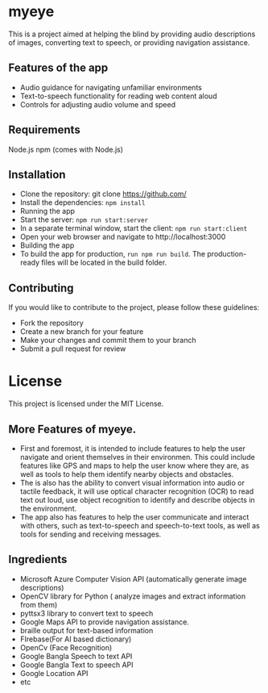 # myeye
This is a project aimed at helping the blind by providing audio descriptions of images, converting text to speech, or providing navigation assistance.


## Features of the app
* Audio guidance for navigating unfamiliar environments
* Text-to-speech functionality for reading web content aloud
* Controls for adjusting audio volume and speed

## Requirements
Node.js
npm (comes with Node.js)

## Installation
* Clone the repository: git clone https://github.com/
* Install the dependencies: `npm install`
* Running the app
* Start the server: `npm run start:server`
* In a separate terminal window, start the client: `npm run start:client`
* Open your web browser and navigate to http://localhost:3000
* Building the app
* To build the app for production, `run npm run build`. The production-ready files will be located in the build folder.

## Contributing
If you would like to contribute to the project, please follow these guidelines:

* Fork the repository
* Create a new branch for your feature
* Make your changes and commit them to your branch
* Submit a pull request for review

# License
This project is licensed under the MIT License.

## More Features of myeye.
* First and foremost, it is intended to include features to help the user navigate and orient themselves in their environmen. This could include features like GPS and maps to help the user know where they are, as well as tools to help them identify nearby objects and obstacles.
* The is also has the ability to convert visual information into audio or tactile feedback, it will use optical character recognition (OCR) to read text out loud, use object recognition to identify and describe objects in the environment. 
* The app also has features to help the user communicate and interact with others, such as text-to-speech and speech-to-text tools, as well as tools for sending and receiving messages.


## Ingredients
* Microsoft Azure Computer Vision API (automatically generate image descriptions)
* OpenCV library for Python ( analyze images and extract information from them)
* pyttsx3 library to convert text to speech
* Google Maps API to provide navigation assistance.
* braille output for text-based information
* FIrebase(For AI based dictionary)
* OpenCv (Face Recognition)
* Google Bangla Speech to text API
* Google Bangla Text to speech API
* Google Location API
* etc





[//]: # (Code Lord, Python is suitable for this project)
<!-- This section is for reference of what is actually ment to be built -->
[//]: # (https://www.iamhable.com/blog/6-of-the-best-apps-for-people-with-blindness-or-visual-impairment)
